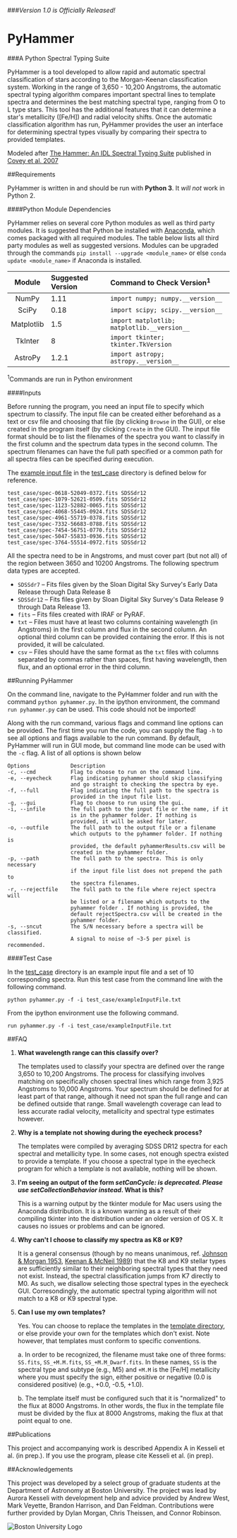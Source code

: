 ###_Version 1.0 is Officially Released!_

# PyHammer

###A Python Spectral Typing Suite 

PyHammer is a tool developed to allow rapid and automatic spectral classification of stars according to the Morgan-Keenan classification system. Working in the range of 3,650 - 10,200 Angstroms, the automatic spectral typing algorithm compares important spectral lines to template spectra and determines the best matching spectral type, ranging from O to L type stars. This tool has the additional features that it can determine a star's metallicity ([Fe/H]) and radial velocity shifts. Once the automatic classification algorithm has run, PyHammer provides the user an interface for determining spectral types visually by comparing their spectra to provided templates.

Modeled after [The Hammer: An IDL Spectral Typing Suite][thehammer] published in [Covey et al. 2007][covey+07]

##Requirements

PyHammer is written in and should be run with **Python 3**. It *will not* work in Python 2.

####Python Module Dependencies

PyHammer relies on several core Python modules as well as third party modules. It is suggested that Python be installed with [Anaconda][conda], which comes packaged with all required modules. The table below lists all third party modules as well as suggested versions. Modules can be upgraded through the commands `pip install --upgrade <module_name>` or else `conda update <module_name>` if Anaconda is installed.

| Module   | Suggested Version | Command to Check Version<sup>1</sup>      |
|:--------:|:------------------|:------------------------------------------|
|NumPy     | 1.11              |`import numpy; numpy.__version__`          |
|SciPy     | 0.18              |`import scipy; scipy.__version__`          |
|Matplotlib| 1.5               |`import matplotlib; matplotlib.__version__`|
|TkInter   | 8                 |`import tkinter; tkinter.TkVersion`        |
|AstroPy   | 1.2.1             |`import astropy; astropy.__version__`      |
<sup>1</sup>Commands are run in Python environment

####Inputs

Before running the program, you need an input file to specify which spectrum to classify. The input file can be created either beforehand as a text or csv file and choosing that file (by clicking `Browse` in the GUI), or else created in the program itself (by clicking `Create` in the GUI). The input file format should be to list the filenames of the spectra you want to classify in the first column and the spectrum data types in the second column. The spectrum filenames can have the full path specified or a common path for all spectra files can be specified during execution.

The [example input file](/test_case/exampleInputFile.txt) in the [test_case](/test_case) directory is defined below for reference.

    test_case/spec-0618-52049-0372.fits SDSSdr12
    test_case/spec-1079-52621-0509.fits SDSSdr12
    test_case/spec-1123-52882-0065.fits SDSSdr12
    test_case/spec-4068-55445-0924.fits SDSSdr12
    test_case/spec-4961-55719-0378.fits SDSSdr12
    test_case/spec-7332-56683-0788.fits SDSSdr12
    test_case/spec-7454-56751-0770.fits SDSSdr12
    test_case/spec-5047-55833-0936.fits SDSSdr12
    test_case/spec-3764-55514-0972.fits SDSSdr12
    
All the spectra need to be in Angstroms, and must cover part (but not all) of the region between 3650 and 10200 Angstroms. The following spectrum data types are accepted.

 - `SDSSdr7` – Fits files given by the Sloan Digital Sky Survey's Early Data Release through Data Release 8
 - `SDSSdr12` – Fits files given by Sloan Digital Sky Survey's Data Release 9 through Data Release 13. 
 - `fits` – Fits files created with IRAF or PyRAF. 
 - `txt` – Files must have at least two columns containing wavelength (in Angstroms) in the first column and flux in the second column. An optional third column can be provided containing the error. If this is not provided, it will be calculated.
 - `csv` – Files should have the same format as the `txt` files with columns separated by commas rather than spaces, first having wavelength, then flux, and an optional error in the third column.

##Running PyHammer

On the command line, navigate to the PyHammer folder and run with the command `python pyhammer.py`. In the ipython environment, the command `run pyhammer.py` can be used. This code should not be imported!

Along with the run command, various flags and command line options can be provided. The first time you run the code, you can supply the flag `-h` to see all options and flags available to the run command. By default, PyHammer will run in GUI mode, but command line mode can be used with the `-c` flag. A list of all options is shown below

    Options             Description
    -c, --cmd           Flag to choose to run on the command line.
    -e, --eyecheck      Flag indicating pyhammer should skip classifying
                        and go straight to checking the spectra by eye.
    -f, --full          Flag indicating the full path to the spectra is
                        provided in the input file list.
    -g, --gui           Flag to choose to run using the gui.
    -i, --infile        The full path to the input file or the name, if it
                        is in the pyhammer folder. If nothing is
                        provided, it will be asked for later.
    -o, --outfile       The full path to the output file or a filename
                        which outputs to the pyhammer folder. If nothing is
                        provided, the default pyhammerResults.csv will be
                        created in the pyhammer folder.
    -p, --path          The full path to the spectra. This is only necessary
                        if the input file list does not prepend the path to
                        the spectra filenames.
    -r, --rejectfile    The full path to the file where reject spectra will
                        be listed or a filename which outputs to the
                        pyhammer folder . If nothing is provided, the
                        default rejectSpectra.csv will be created in the
                        pyhammer folder.
    -s, --sncut         The S/N necessary before a spectra will be classified.
                        A signal to noise of ~3-5 per pixel is recommended.

####Test Case

In the [test_case](/test_case) directory is an example input file and a set of 10 corresponding spectra. Run this test case from the command line with the following command.

    python pyhammer.py -f -i test_case/exampleInputFile.txt

From the ipython environment use the following command.

    run pyhammer.py -f -i test_case/exampleInputFile.txt

##FAQ

1. **What wavelength range can this classify over?**

   The templates used to classify your spectra are defined over the range 3,650 to 10,200 Angstroms. The process for classifying involves matching on specifically chosen spectral lines which range from 3,925 Angstroms to 10,000 Angstroms. Your spectrum should be defined for at least part of that range, although it need not span the full range and can be defined outside that range. Small wavelength coverage can lead to less accurate radial velocity, metallicity and spectral type estimates however. 

2. **Why is a template not showing during the eyecheck process?**

   The templates were compiled by averaging SDSS DR12 spectra for each spectral and metallicity type. In some cases, not enough spectra existed to provide a template. If you choose a spectral type in the eyecheck program for which a template is not available, nothing will be shown.

3. **I'm seeing an output of the form _setCanCycle: is deprecated.  Please use setCollectionBehavior instead_. What is this?**
   
   This is a warning output by the tkinter module for Mac users using the Anaconda distribution. It is a known warning as a result of their compiling tkinter into the distribution under an older version of OS X. It causes no issues or problems and can be ignored.

4. **Why can't I choose to classify my spectra as K8 or K9?**

   It is a general consensus (though by no means unanimous, ref. [Johnson & Morgan 1953][Johnson_Morgan], [Keenan & McNeil 1989](Keenan_McNeil)) that the K8 and K9 stellar types are sufficiently similar to their neighboring spectral types that they need not exist. Instead, the spectral classification jumps from K7 directly to M0. As such, we disallow selecting those spectral types in the eyecheck GUI. Corresondingly, the automatic spectral typing algorithm will not match to a K8 or K9 spectral type.
  
5. **Can I use my own templates?**
   
   Yes. You can choose to replace the templates in the [template directory](/resources/templates), or else provide your own for the templates which don't exist. Note however, that templates must conform to specific conventions.

   a. In order to be recognized, the filename must take one of three forms: `SS.fits`, `SS_+M.M.fits`, `SS_+M.M_Dwarf.fits`. In these names, `SS` is the spectral type and subtype (e.g., M5) and `+M.M` is the [Fe/H] metallicity where you must specify the sign, either positive or negative (0.0 is considered positive) (e.g., +0.0, -0.5, +1.0).
   
   b. The template itself must be configured such that it is "normalized" to the flux at 8000 Angstroms. In other words, the flux in the template file must be divided by the flux at 8000 Angstroms, making the flux at that point equal to one.

##Publications

This project and accompanying work is described Appendix A in Kesseli et al. (in prep.). If you use the program, please cite Kesseli et al. (in prep). 

##Acknowledgements

This project was developed by a select group of graduate students at the Department of Astronomy at Boston University. The project was lead by Aurora Kesseli with development help and advice provided by Andrew West, Mark Veyette, Brandon Harrison, and Dan Feldman. Contributions were further provided by Dylan Morgan, Chris Theissen, and Connor Robinson.

![Boston University Logo](https://www.bu.edu/brand/files/2012/10/BU-Master-Logo.gif "Boston University")

[thehammer]: http://myweb.facstaff.wwu.edu/~coveyk/thehammer.html
[covey+07]: http://adsabs.harvard.edu/abs/2007AJ....134.2398C
[conda]: https://www.continuum.io/downloads
[backend_problem]: https://github.com/mperrin/webbpsf/issues/103
[Johnson_Morgan]: http://adsabs.harvard.edu/abs/1953ApJ...117..313J
[Keenan_McNeil]: http://adsabs.harvard.edu/abs/1989ApJS...71..245K

